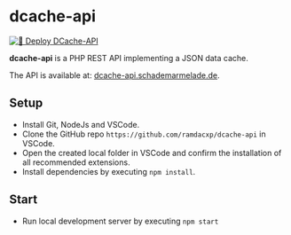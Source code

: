 # dcache-api

[![🚀 Deploy DCache-API](https://github.com/ramdacxp/dcache-api/actions/workflows/publish.yml/badge.svg?branch=main)](https://github.com/ramdacxp/dcache-api/actions/workflows/publish.yml)

**dcache-api** is a PHP REST API implementing a JSON data cache.

The API is available at: [dcache-api.schademarmelade.de](https://dcache-api.schademarmelade.de).

## Setup

* Install Git, NodeJs and VSCode.
* Clone the GitHub repo `https://github.com/ramdacxp/dcache-api` in VSCode.
* Open the created local folder in VSCode and confirm the installation of all recommended extensions.
* Install dependencies by executing `npm install`.

## Start

* Run local development server by executing `npm start`
